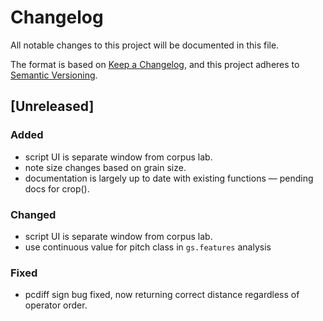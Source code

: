 # Changelog

All notable changes to this project will be documented in this file.

The format is based on [Keep a Changelog](https://keepachangelog.com/en/1.1.0/), and this project adheres to [Semantic Versioning](https://semver.org/spec/v2.0.0.html).

## [Unreleased]

### Added

- script UI is separate window from corpus lab.
- note size changes based on grain size.
- documentation is largely up to date with existing functions — pending docs for crop().

### Changed

- script UI is separate window from corpus lab.
- use continuous value for pitch class in `gs.features` analysis

### Fixed

- pcdiff sign bug fixed, now returning correct distance regardless of operator order.